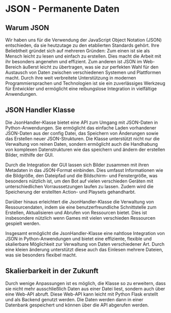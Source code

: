 # JSON - Permanente Daten

## Warum JSON

Wir haben uns für die Verwendung der JavaScript Object Notation (JSON) entschieden, da sie heutzutage zu den etablierten Standards gehört. Ihre Beliebtheit gründet sich auf mehreren Gründen: Zum einen ist sie als Mensch leicht zu lesen und einfach zu erstellen. Dies macht die Arbeit mit ihr besonders angenehm und effizient. Zum anderen ist JSON im Web-Bereich äußerst leicht zu übertragen, was sie zur perfekten Wahl für den Austausch von Daten zwischen verschiedenen Systemen und Plattformen macht. Durch ihre weit verbreitete Unterstützung in modernen Programmiersprachen und Technologien ist sie ein zuverlässiges Werkzeug für Entwickler und ermöglicht eine reibungslose Integration in vielfältige Anwendungen. 

## JSON Handler Klasse

Die JsonHandler-Klasse bietet eine API zum Umgang mit JSON-Daten in Python-Anwendungen. Sie ermöglicht das einfache Laden vorhandener JSON-Daten aus der config Datei, das Speichern von Änderungen sowie das Erstellen neuer JSON-Strukturen. Die Klasse unterstützt nicht nur die Verwaltung von reinen Daten, sondern ermöglicht auch die Handhabung von komplexen Datenstrukturen wie das speichern und ändern der erstellen Bilder, mithilfe der GUI.

Durch die Integration der GUI lassen sich Bilder zusammen mit ihren Metadaten in das JSON-Format einbinden. Dies umfasst Informationen wie die Bildgröße, den Dateipfad und die Bildschirm- und Fenstergröße, was besonders nützlich ist, um den Bot auf vielen verschieden Geräten mit unterschiedlichen Vorraussetzungen laufen zu lassen. Zudem wird die Speicherung der erstellten Action- und Playsets gehandharbt. 

Darüber hinaus erleichtert die JsonHandler-Klasse die Verwaltung von Ressourcendaten, indem sie eine benutzerfreundliche Schnittstelle zum Erstellen, Aktualisieren und Abrufen von Ressourcen bietet. Dies ist insbesondere nützlich wenn Games mit vielen verschieden Ressourcen gespielt werden.

Insgesamt ermöglicht die JsonHandler-Klasse eine nahtlose Integration von JSON in Python-Anwendungen und bietet eine effiziente, flexible und skalierbare Möglichkeit zur Verwaltung von Daten verschiedener Art. Durch eine kleien änderung unterstützt diese auch das Einlesen mehrere Dateien, was sie besonders flexibel macht.

## Skalierbarkeit in der Zukunft

Durch wenige Anpassungen ist es möglich, die Klasse so zu erweitern, dass sie nicht mehr ausschließlich Daten aus einer Datei liest, sondern auch über eine Web-API abruft. Diese Web-API kann leicht mit Python Flask erstellt und als Backend genutzt werden. Die Daten werden dann in einer Datenbank gespeichert und können über die API abgerufen werden.